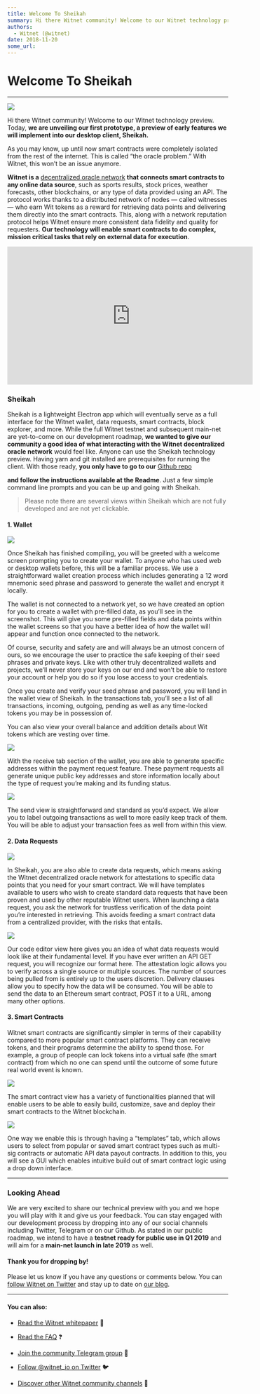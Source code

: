 ```yaml
---
title: Welcome To Sheikah
summary: Hi there Witnet community! Welcome to our Witnet technology preview. Today, we are unveiling our first prototype, a preview of early features we will implement into our desktop client, Sheikah. As you may know, up until now smart contracts were completely isolated from the rest of the internet. This is called “the oracle problem.” With Witnet, this won’t be an issue anymore. Witnet is a decentralized oracle network that connects smart contracts to any online data source, such as sports results,
authors:
  - Witnet (@witnet)
date: 2018-11-20
some_url: 
---
```


# Welcome To Sheikah



----


![](https://cdn-images-1.medium.com/max/2000/1*ed_0fAjVWPKQvkdWuu6DFQ.jpeg)

Hi there Witnet community! Welcome to our Witnet technology preview.
Today, 
**we are unveiling our first prototype, a preview of early features we will implement into our desktop client, Sheikah.**
 
As you may know, up until now smart contracts were completely isolated from the rest of the internet. This is called “the oracle problem.” With Witnet, this won’t be an issue anymore.
 
**Witnet is a** [decentralized oracle network](https://witnet.io/static/witnet-whitepaper.pdf) **that connects smart contracts to any online data source**, such as sports results, stock prices, weather forecasts, other blockchains, or any type of data provided using an API.
The protocol works thanks to a distributed network of nodes — called witnesses — who earn Wit tokens as a reward for retrieving data points and delivering them directly into the smart contracts. This, along with a network reputation protocol helps Witnet ensure more consistent data fidelity and quality for requesters. 
**Our technology will enable smart contracts to do complex, mission critical tasks that rely on external data for execution**.

<iframe width="560" height="315" src="https://www.youtube.com/embed/ZBYjc4SaDzw" frameborder="0" allow="accelerometer; autoplay; encrypted-media; gyroscope; picture-in-picture" allowfullscreen></iframe>

### Sheikah
Sheikah is a lightweight Electron app which will eventually serve as a full interface for the Witnet wallet, data requests, smart contracts, block explorer, and more. While the full Witnet testnet and subsequent main-net are yet-to-come on our development roadmap, 
**we wanted to give our community a good idea of what interacting with the Witnet decentralized oracle network**
 would feel like.
Anyone can use the Sheikah technology preview. Having yarn and git installed are prerequisites for running the client. With those ready, 
**you only have to go to our** [Github repo](https://github.com/witnet/sheikah)
  
**and follow the instructions available at the Readme**. Just a few simple command line prompts and you can be up and going with Sheikah.
> Please note there are several views within Sheikah which are not fully developed and are not yet clickable.


#### 1. Wallet

![](https://cdn-images-1.medium.com/max/2000/1*O2ZPvFKDdJE8HoH54Xesug.png)

Once Sheikah has finished compiling, you will be greeted with a welcome screen prompting you to create your wallet.
To anyone who has used web or desktop wallets before, this will be a familiar process. We use a straightforward wallet creation process which includes generating a 12 word mnemonic seed phrase and password to generate the wallet and encrypt it locally.

The wallet is not connected to a network yet, so we have created an option for you to create a wallet with pre-filled data, as you’ll see in the screenshot. This will give you some pre-filled fields and data points within the wallet screens so that you have a better idea of how the wallet will appear and function once connected to the network.

Of course, security and safety are and will always be an utmost concern of ours, so we encourage the user to practice the safe keeping of their seed phrases and private keys. Like with other truly decentralized wallets and projects, we’ll never store your keys on our end and won’t be able to restore your account or help you do so if you lose access to your credentials.

Once you create and verify your seed phrase and password, you will land in the wallet view of Sheikah. In the transactions tab, you’ll see a list of all transactions, incoming, outgoing, pending as well as any time-locked tokens you may be in possession of.

You can also view your overall balance and addition details about Wit tokens which are vesting over time.

![](https://cdn-images-1.medium.com/max/1600/1*eUkKafhVDQc5b6P6bqJiRw.gif)

With the receive tab section of the wallet, you are able to generate specific addresses within the payment request feature. These payment requests all generate unique public key addresses and store information locally about the type of request you’re making and its funding status.

![](https://cdn-images-1.medium.com/max/2000/1*ChfRKyy0moNfJVyPjNHb_Q.png)

The send view is straightforward and standard as you’d expect. We allow you to label outgoing transactions as well to more easily keep track of them. You will be able to adjust your transaction fees as well from within this view.

#### 2. Data Requests

![](https://cdn-images-1.medium.com/max/2000/1*qsRZc-Ngelkzg2gj4_N91w.png)

In Sheikah, you are also able to create data requests, which means asking the Witnet decentralized oracle network for attestations to specific data points that you need for your smart contract. We will have templates available to users who wish to create standard data requests that have been proven and used by other reputable Witnet users.
When launching a data request, you ask the network for trustless verification of the data point you’re interested in retrieving. This avoids feeding a smart contract data from a centralized provider, with the risks that entails.

![](https://cdn-images-1.medium.com/max/2000/1*jag6YdVsb0VL1qV-GOWYBQ.jpeg)

Our code editor view here gives you an idea of what data requests would look like at their fundamental level. If you have ever written an API GET request, you will recognize our format here.
The attestation logic allows you to verify across a single source or multiple sources. The number of sources being pulled from is entirely up to the users discretion.
Delivery clauses allow you to specify how the data will be consumed. You will be able to send the data to an Ethereum smart contract, POST it to a URL, among many other options.

#### 3. Smart Contracts
Witnet smart contracts are significantly simpler in terms of their capability compared to more popular smart contract platforms. They can receive tokens, and their programs determine the ability to spend those. For example, a group of people can lock tokens into a virtual safe (the smart contract) from which no one can spend until the outcome of some future real world event is known.

![](https://cdn-images-1.medium.com/max/2000/1*OlufkemyNz-Wmy3SZ6PXdg.png)

The smart contract view has a variety of functionalities planned that will enable users to be able to easily build, customize, save and deploy their smart contracts to the Witnet blockchain.

![](https://cdn-images-1.medium.com/max/2000/1*WJN7L1IXfm2yswzbFqAJZg.png)

One way we enable this is through having a “templates” tab, which allows users to select from popular or saved smart contract types such as multi-sig contracts or automatic API data payout contracts.
In addition to this, you will see a GUI which enables intuitive build out of smart contract logic using a drop down interface.

----

### Looking Ahead
We are very excited to share our technical preview with you and we hope you will play with it and give us your feedback. You can stay engaged with our development process by dropping into any of our social channels including Twitter, Telegram or on our Github.
As stated in our public roadmap, we intend to have a 
**testnet ready for public use in Q1 2019**
 and will aim for a 
**main-net launch in late 2019**
 as well.

#### Thank you for dropping by!
Please let us know if you have any questions or comments below. You can 
[follow Witnet on Twitter](http://twitter.com/witnet_io)
 and stay up to date on 
[our blog](http://medium.com/witnet).

----


#### You can also:



 *  [Read the Witnet whitepaper](https://witnet.io/static/witnet-whitepaper.pdf) 📃

 *  [Read the FAQ](https://witnet.io/#/faq) ❓

 *  [Join the community Telegram group](https://t.me/witnetio) 💬

 *  [Follow @witnet_io on Twitter](https://twitter.com/witnet_io) 🐦

 *  [Discover other Witnet community channels](https://witnet.io/#/contact) 👥
